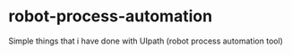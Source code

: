 # robot-process-automation
Simple things that i have done with UIpath (robot process automation tool)
